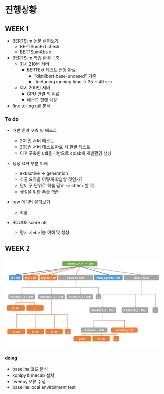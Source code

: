 # 진행상황

## WEEK 1

- BERTSum 논문 살펴보기
    - BERTSumExt check
    - BERTSumAbs x
- BERTSum 학습 환경 구축
    - 회사 210번 서버 
        - BERTExt 테스트 진행 완료
            - "distilbert-base-uncased" 기준
            - finetuning running time -> 35 ~ 40 sec
    - 회사 200번 서버 
        - GPU 연결 외 완료
        - 테스트 진행 예정
- fine tuning util 분석


### To do 
- 개발 환경 구축 및 테스트 
    - 200번 서버 테스트
    - 200번 서버 테스트 완료 시 한글 테스트
    - 이후 구축한 util을 기반으로 colab에 개발환경 생성 

- 생성 요약 부분 이해 
    - extractive -> generation 
    - 추출 요약을 어떻게 학습할 것인가?
    - 단어 구 단위로 학습 필요 -> check 할 것 
    - 생성을 위한 추출 학습

- raw 데이터 살펴보기
    - 학습

- ROUGE score util 
    - 평가 지표 기능 이해 및 생성 

## WEEK 2

<img src="./raw_data_structure.png">


#### doing
- baseline 코드 분석
- konlpy & mecab 설치
- tweepy 오류 수정
- baseline local environment test